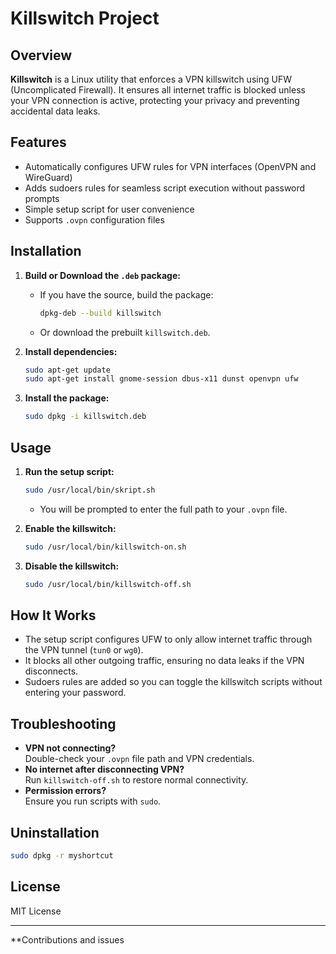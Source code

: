 # Killswitch Project

## Overview

**Killswitch** is a Linux utility that enforces a VPN killswitch using UFW (Uncomplicated Firewall). It ensures all internet traffic is blocked unless your VPN connection is active, protecting your privacy and preventing accidental data leaks.

## Features

- Automatically configures UFW rules for VPN interfaces (OpenVPN and WireGuard)
- Adds sudoers rules for seamless script execution without password prompts
- Simple setup script for user convenience
- Supports `.ovpn` configuration files

## Installation

1. **Build or Download the `.deb` package:**
   - If you have the source, build the package:
     ```sh
     dpkg-deb --build killswitch
     ```
   - Or download the prebuilt `killswitch.deb`.

2. **Install dependencies:**
   ```sh
   sudo apt-get update
   sudo apt-get install gnome-session dbus-x11 dunst openvpn ufw
   ```

3. **Install the package:**
   ```sh
   sudo dpkg -i killswitch.deb
   ```

## Usage

1. **Run the setup script:**
   ```sh
   sudo /usr/local/bin/skript.sh
   ```
   - You will be prompted to enter the full path to your `.ovpn` file.

2. **Enable the killswitch:**
   ```sh
   sudo /usr/local/bin/killswitch-on.sh
   ```

3. **Disable the killswitch:**
   ```sh
   sudo /usr/local/bin/killswitch-off.sh
   ```

## How It Works

- The setup script configures UFW to only allow internet traffic through the VPN tunnel (`tun0` or `wg0`).
- It blocks all other outgoing traffic, ensuring no data leaks if the VPN disconnects.
- Sudoers rules are added so you can toggle the killswitch scripts without entering your password.

## Troubleshooting

- **VPN not connecting?**  
  Double-check your `.ovpn` file path and VPN credentials.
- **No internet after disconnecting VPN?**  
  Run `killswitch-off.sh` to restore normal connectivity.
- **Permission errors?**  
  Ensure you run scripts with `sudo`.

## Uninstallation

```sh
sudo dpkg -r myshortcut
```

## License

MIT License

---

**Contributions and issues
